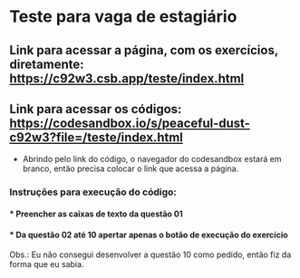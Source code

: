 # Teste para vaga de estagiário
## Link para acessar a página, com os exercícios, diretamente: https://c92w3.csb.app/teste/index.html
## Link para acessar os códigos: https://codesandbox.io/s/peaceful-dust-c92w3?file=/teste/index.html
- Abrindo pelo link do código, o navegador do codesandbox estará em branco, então precisa colocar o link que acessa a página.

### Instruções para execução do código:
#### * Preencher as caixas de texto da questão 01
#### * Da questão 02 até 10 apertar apenas o botão de execução do exercício

Obs.: Eu não consegui desenvolver a questão 10 como pedido, então fiz da forma que eu sabia.
